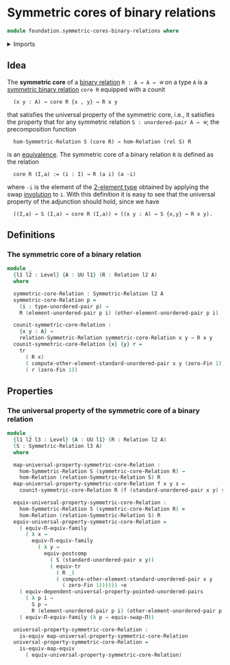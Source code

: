 # Symmetric cores of binary relations

```agda
module foundation.symmetric-cores-binary-relations where
```

<details><summary>Imports</summary>

```agda
open import foundation.binary-relations
open import foundation.morphisms-binary-relations
open import foundation.postcomposition-functions
open import foundation.symmetric-binary-relations
open import foundation.transport-along-identifications
open import foundation.type-arithmetic-dependent-function-types
open import foundation.universe-levels
open import foundation.unordered-pairs

open import foundation-core.equivalences
open import foundation-core.functoriality-dependent-function-types
open import foundation-core.functoriality-function-types

open import univalent-combinatorics.standard-finite-types
```

</details>

## Idea

The **symmetric core** of a [binary relation](foundation.binary-relations.md)
`R : A → A → 𝒰` on a type `A` is a
[symmetric binary relation](foundation.symmetric-binary-relations.md) `core R`
equipped with a counit

```text
  (x y : A) → core R {x , y} → R x y
```

that satisfies the universal property of the symmetric core, i.e., it satisfies
the property that for any symmetric relation `S : unordered-pair A → 𝒰`, the
precomposition function

```text
  hom-Symmetric-Relation S (core R) → hom-Relation (rel S) R
```

is an [equivalence](foundation-core.equivalences.md). The symmetric core of a
binary relation `R` is defined as the relation

```text
  core R (I,a) := (i : I) → R (a i) (a -i)
```

where `-i` is the element of the
[2-element type](univalent-combinatorics.2-element-types.md) obtained by
applying the swap [involution](foundation.involutions.md) to `i`. With this
definition it is easy to see that the universal property of the adjunction
should hold, since we have

```text
  ((I,a) → S (I,a) → core R (I,a)) ≃ ((x y : A) → S {x,y} → R x y).
```

## Definitions

### The symmetric core of a binary relation

```agda
module _
  {l1 l2 : Level} {A : UU l1} (R : Relation l2 A)
  where

  symmetric-core-Relation : Symmetric-Relation l2 A
  symmetric-core-Relation p =
    (i : type-unordered-pair p) →
    R (element-unordered-pair p i) (other-element-unordered-pair p i)

  counit-symmetric-core-Relation :
    {x y : A} →
    relation-Symmetric-Relation symmetric-core-Relation x y → R x y
  counit-symmetric-core-Relation {x} {y} r =
    tr
      ( R x)
      ( compute-other-element-standard-unordered-pair x y (zero-Fin 1))
      ( r (zero-Fin 1))
```

## Properties

### The universal property of the symmetric core of a binary relation

```agda
module _
  {l1 l2 l3 : Level} {A : UU l1} (R : Relation l2 A)
  (S : Symmetric-Relation l3 A)
  where

  map-universal-property-symmetric-core-Relation :
    hom-Symmetric-Relation S (symmetric-core-Relation R) →
    hom-Relation (relation-Symmetric-Relation S) R
  map-universal-property-symmetric-core-Relation f x y s =
    counit-symmetric-core-Relation R (f (standard-unordered-pair x y) s)

  equiv-universal-property-symmetric-core-Relation :
    hom-Symmetric-Relation S (symmetric-core-Relation R) ≃
    hom-Relation (relation-Symmetric-Relation S) R
  equiv-universal-property-symmetric-core-Relation =
    ( equiv-Π-equiv-family
      ( λ x →
        equiv-Π-equiv-family
          ( λ y →
            equiv-postcomp
              ( S (standard-unordered-pair x y))
              ( equiv-tr
                ( R _)
                ( compute-other-element-standard-unordered-pair x y
                  ( zero-Fin 1)))))) ∘e
    ( equiv-dependent-universal-property-pointed-unordered-pairs
      ( λ p i →
        S p →
        R (element-unordered-pair p i) (other-element-unordered-pair p i))) ∘e
    ( equiv-Π-equiv-family (λ p → equiv-swap-Π))

  universal-property-symmetric-core-Relation :
    is-equiv map-universal-property-symmetric-core-Relation
  universal-property-symmetric-core-Relation =
    is-equiv-map-equiv
      ( equiv-universal-property-symmetric-core-Relation)
```
